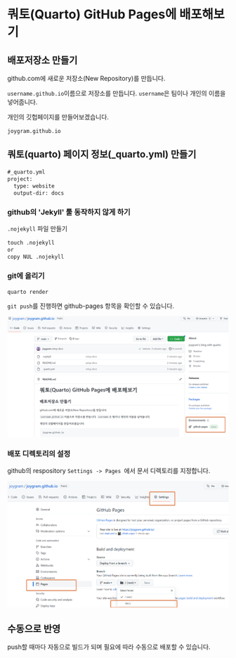 # 쿼토(Quarto) GitHub Pages에 배포해보기 



## 배포저장소 만들기 

github.com에 새로운 저장소(New Repository)를 만듭니다. 

`username.github.io`이름으로 저장소를 만듭니다. `username`은 팀이나 개인의 이름을 넣어줍니다. 

 개인의 깃헙페이지를 만들어보겠습니다. 

```
joygram.github.io
```



## 쿼토(quarto) 페이지 정보(_quarto.yml) 만들기 

```
#_quarto.yml
project:
  type: website 
  output-dir: docs
```

### github의 'Jekyll' 툴 동작하지 않게 하기 

`.nojekyll` 파일 만들기

```
touch .nojekyll
or 
copy NUL .nojekyll
```

### git에 올리기 

`quarto render`

`git push`를 진행하면 github-pages 항목을 확인할 수 있습니다.  

![image-20221120182632977](assets/image-20221120182632977.png)



### 배포 디렉토리의 설정 

github의 respository `Settings -> Pages `에서 문서 디렉토리를 지정합니다. 

![image-20221120183836218](assets/image-20221120183836218.png)



## 수동으로 반영 

push할 때마다 자동으로 빌드가 되며 필요에 따라 수동으로 배포할 수 있습니다. 


